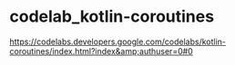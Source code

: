 # codelab_kotlin-coroutines
https://codelabs.developers.google.com/codelabs/kotlin-coroutines/index.html?index&amp;authuser=0#0
